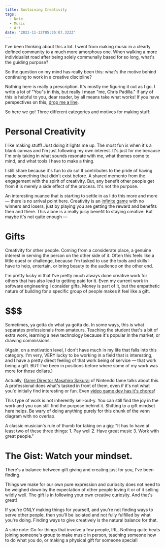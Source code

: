 ```yaml
---
title: Sustaining Creativity
tags:
  - Note
  - Music
  - Art
date: '2022-11-22T05:35:07.322Z'
---
```


I've been thinking about this a lot. I went from making music in a clearly defined community to a much more amorphous one. When walking a more individualist road after being solely communally based for so long, what's the guiding purpose?

So the question on my mind has really been this: what's the motive behind continuing to work in a creative discipline?

Nothing here is really a prescription. It's mostly me figuring it out as I go. I write a lot of "You"s in this, but really I mean "me, Chris Padilla." If any of this is helpful to you, dear reader, by all means take what works! If you have perspectives on this, [drop me a line](/contact).

So here we go! Three different categories and motives for making stuff:

# Personal Creativity

I like making stuff! Just doing it lights me up. The most fun is when it's a blank canvas and I'm just following my own interest. It's just for me because I'm only taking in what sounds resonate with me, what themes come to mind, and what tools I have to make a thing.

I still share because it's fun to do so! It contributes to the pride of having made something that didn't exist before. A shared memento from the engagement with the spirit of creativity. But, any benefit other people get from it is merely a side effect of the process. It's not the purpose.

An interesting nuance that is starting to settle in as I do this more and more — there is no arrival point here. Creativity is an [infinite game](https://www.amazon.com/Finite-Infinite-Games-James-Carse/dp/1476731713/ref=asc_df_1476731713/?tag=hyprod-20&linkCode=df0&hvadid=312748656151&hvpos=&hvnetw=g&hvrand=1278893926632118954&hvpone=&hvptwo=&hvqmt=&hvdev=c&hvdvcmdl=&hvlocint=&hvlocphy=9026827&hvtargid=pla-466543739503&psc=1) with no winners and losers, just by playing you are getting the reward and benefits then and there. This alone is a really juicy benefit to staying creative. But maybe it's not quite enough —

# Gifts

Creativity for other people. Coming from a considerate place, a genuine interest in serving the person on the other side of it. Often this feels like a little quest or challenge, because I'm tasked to use the tools and skills I have to help, entertain, or bring beauty to the audience on the other end.

I'm pretty lucky in that I've pretty much always done creative work for others that has also lead to getting paid for it. Even my current work in software engineering I consider gifts. Money is part of it, but the empathetic nature of building for a specific group of people makes it feel like a gift.

# $$$

Sometimes, ya gotta do what ya gotta do. In some ways, this is what separates professionals from amateurs. Teaching the student that's a bit of extra work, learning a new technology because it's popular in the market, or drawing commissions.

(Again, on a motivation level, I don't have much in my life that falls into this category. I'm very, VERY lucky to be working in a field that is interesting, and I have a pretty direct feeling of that work being of service — that work being a gift. BUT I've been in positions before where some of my work was more for those dollars.)

Actually, [Game Director Masahiro Sakurai](https://www.youtube.com/watch?v=jlFkxfkICO8&ab_channel=MasahiroSakuraionCreatingGames) of Nintendo fame talks about this. A professional does what's tasked in front of them, even if it's not what you'd initially find interesting or fun. Even [video game dev has it's chores](/acnmp)!

This type of work is not inherently sell-out-y. You can still find the joy in the work and you can still find the purpose behind it. Shifting to a gift mindset here helps. Be wary of doing anything purely for this chunk of the venn diagram with no overlap.

A classic musician's rule of thumb for taking on a gig: "It has to have at least two of these three things: 1. Pay well 2. Have great music 3. Work with great people."

# The Gist: Watch your mindset.

There's a balance between gift giving and creating just for you, I've been finding.

Things we make for our own pure expression and curiosity does not need to be weighed down by the expectation of other people loving it or of it selling wildly well. The gift is in following your own creative curiosity. And that's great!

If you're ONLY making things for yourself, and you're not finding ways to serve other people, then you'll be isolated and not fully fulfilled by what you're doing. Finding ways to give creatively is the natural balance for that.

A side note: Go for things that involve a few people, IRL. Nothing quite beats joining someone's group to make music in person, teaching someone how to do what you do, or making a physical gift for someone special!
